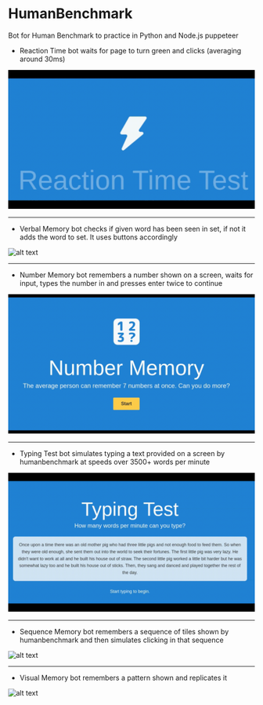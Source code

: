 # HumanBenchmark
Bot for Human Benchmark to practice in Python and Node.js puppeteer


* Reaction Time bot waits for page to turn green and clicks (averaging around 30ms)

![alt text](ReactionTime.gif)

_____________________________________________________________________________________________________________
* Verbal Memory bot checks if given word has been seen in set, if not it adds the word to set. It uses buttons accordingly

![alt text](MemoryTest.gif)

_____________________________________________________________________________________________________________
* Number Memory bot remembers a number shown on a screen, waits for input, types the number in and presses enter twice to continue

![alt text](NumberMemory.gif)

_____________________________________________________________________________________________________________
* Typing Test bot simulates typing a text provided on a screen by humanbenchmark at speeds over 3500+ words per minute

![alt text](TypingTest.gif)

_____________________________________________________________________________________________________________
* Sequence Memory bot remembers a sequence of tiles shown by humanbenchmark and then simulates clicking in that sequence

![alt text](SequenceMemory.gif)


_____________________________________________________________________________________________________________
* Visual Memory bot remembers a pattern shown and replicates it

![alt text](visualMemory.gif)